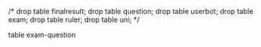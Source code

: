 /*
drop table finalresult;
drop table question;
drop table userbot;
drop table exam;
drop table ruler;
drop table uni;
*/

table exam-question